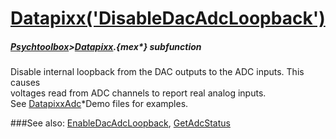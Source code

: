 # [Datapixx('DisableDacAdcLoopback')](Datapixx-DisableDacAdcLoopback) 
##### [Psychtoolbox](Pyschtoolbox)>[Datapixx](Datapixx).{mex*} subfunction


Disable internal loopback from the DAC outputs to the ADC inputs. This causes  
voltages read from ADC channels to report real analog inputs.  
See [DatapixxAdc](DatapixxAdc)\*Demo files for examples.  
  


###See also:
[EnableDacAdcLoopback](Datapixx-EnableDacAdcLoopback), [GetAdcStatus](Datapixx-GetAdcStatus)
